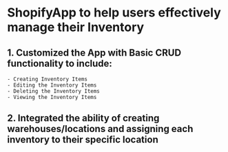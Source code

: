# ShopifyApp to help users effectively manage their Inventory

  ## 1. Customized the App with Basic CRUD functionality to include:
    - Creating Inventory Items
    - Editing the Inventory Items
    - Deleting the Inventory Items
    - Viewing the Inventory Items

  ## 2. Integrated the ability of creating warehouses/locations and assigning each inventory to their specific location

